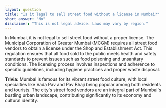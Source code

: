 ```yaml
---
layout: question
title: "Is it legal to sell street food without a license in Mumbai?"
short_answer: "No"
disclaimer: "This is not legal advice. Laws may vary by region."
---
```


In Mumbai, it is not legal to sell street food without a proper license. The Municipal Corporation of Greater Mumbai (MCGM) requires all street food vendors to obtain a license under the Shop and Establishment Act. This regulation ensures that all food sold to the public meets health and safety standards to prevent issues such as food poisoning and unsanitary conditions. The licensing process involves inspections and adherence to specific guidelines, including hygiene practices and proper waste disposal.

**Trivia:** Mumbai is famous for its vibrant street food culture, with local specialties like Vada Pav and Pav Bhaji being popular among both residents and tourists. The city's street food vendors are an integral part of Mumbai's bustling urban landscape, contributing significantly to its economy and cultural identity.
